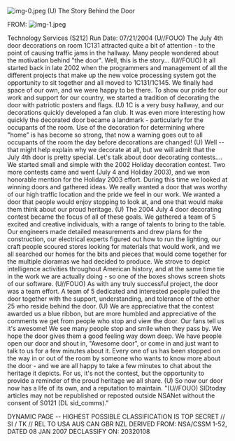 ![img-0.jpeg](img-0.jpeg)
(U) The Story Behind the Door

FROM:
![img-1.jpeg](img-1.jpeg)

Technology Services (S212)
Run Date: 07/21/2004
(U//FOUO) The July 4th door decorations on room 1C131 attracted quite a bit of attention - to the point of causing traffic jams in the hallway. Many people wondered about the motivation behind "the door". Well, this is the story...
(U//FOUO) It all started back in late 2002 when the programmers and management of all the different projects that make up the new voice processing system got the opportunity to sit together and all moved to 1C131/1C145. We finally had space of our own, and we were happy to be there. To show our pride for our work and support for our country, we started a tradition of decorating the door with patriotic posters and flags.
(U) 1C is a very busy hallway, and our decorations quickly developed a fan club. It was even more interesting how quickly the decorated door became a landmark - particularly for the occupants of the room. Use of the decoration for determining where "home" is has become so strong, that now a warning goes out to all occupants of the room the day before decorations are changed!
(U) Well -- that might help explain why we decorate at all, but we will admit that the July 4th door is pretty special. Let's talk about door decorating contests.... We started small and simple with the 2002 Holiday decoration contest. Two more contests came and went (July 4 and Holiday 2003), and we won honorable mention for the Holiday 2003 effort. During this time we looked at winning doors and gathered ideas. We really wanted a door that was worthy of our high traffic location and the pride we feel in our work. We wanted a door that people would enjoy stopping to look at, and one that would make them think about our proud heritage.
(U) The 2004 July 4 door decorating contest became the focus of all of these goals. We gathered a team of 5 excited and creative individuals, with a range of talents to bring to the table. Our engineers made detailed measurements and drew plans for the construction, our electrical experts figured out how to run the lighting, our craft people scoured stores looking for materials that would work, and we all searched our homes for the bits and pieces that would come together for the multiple dioramas we had decided to produce. We strove to depict intelligence activities throughout American history, and at the same time tie in the work we are actually doing - so one of the boxes shows screen shots of our software.
(U//FOUO) As with any truly successful project, the door was a team effort. A team of 5 dedicated and interested people pulled the door together with the support, understanding, and tolerance of the other 25 who reside behind the door.
(U) We are appreciative that the contest awarded us a blue ribbon, but are more humbled and appreciative of the comments we get from people who stop and view the door. Our fans tell us it's awesome! We see many people stop and smile when they pass by. We hope the door gives them a good feeling way down deep. We have people open our door and shout in, "Awesome door", or come in and just want to talk to us for a few minutes about it. Every one of us has been stopped on the way in or out of the room by someone who wants to know more about the door - and we are all happy to take a few minutes to chat about the heritage it depicts. For us, it's not the contest, but the opportunity to provide a reminder of the proud heritage we all share.
(U) So now our door now has a life of its own, and a reputation to maintain.
"(U//FOUO) SIDtoday articles may not be republished or reposted outside NSANet without the consent of S0121 (DL sid_comms)."

DYNAMIC PAGE -- HIGHEST POSSIBLE CLASSIFICATION IS
TOP SECRET // SI / TK // REL TO USA AUS CAN GBR NZL
DERIVED FROM: NSA/CSSM 1-52, DATED 08 JAN 2007 DECLASSIFY ON: 20320108
